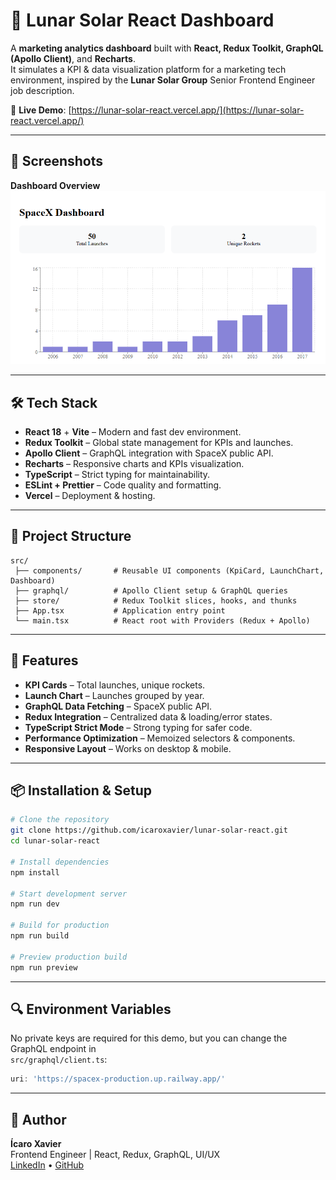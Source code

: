 # 🚀 Lunar Solar React Dashboard

A **marketing analytics dashboard** built with **React, Redux Toolkit, GraphQL (Apollo Client)**, and **Recharts**.  
It simulates a KPI & data visualization platform for a marketing tech environment, inspired by the **Lunar Solar Group** Senior Frontend Engineer job description.

🔗 **Live Demo**: [https://lunar-solar-react.vercel.app/](https://lunar-solar-react.vercel.app/)

---

## 📸 Screenshots

**Dashboard Overview**  
![Dashboard Screenshot](docs/dashboard-screenshot.png)

---

## 🛠 Tech Stack

- **React 18** + **Vite** – Modern and fast dev environment.
- **Redux Toolkit** – Global state management for KPIs and launches.
- **Apollo Client** – GraphQL integration with SpaceX public API.
- **Recharts** – Responsive charts and KPIs visualization.
- **TypeScript** – Strict typing for maintainability.
- **ESLint + Prettier** – Code quality and formatting.
- **Vercel** – Deployment & hosting.

---

## 📂 Project Structure

```plaintext
src/
 ├── components/       # Reusable UI components (KpiCard, LaunchChart, Dashboard)
 ├── graphql/          # Apollo Client setup & GraphQL queries
 ├── store/            # Redux Toolkit slices, hooks, and thunks
 ├── App.tsx           # Application entry point
 └── main.tsx          # React root with Providers (Redux + Apollo)
```

---

## 🔑 Features

- **KPI Cards** – Total launches, unique rockets.
- **Launch Chart** – Launches grouped by year.
- **GraphQL Data Fetching** – SpaceX public API.
- **Redux Integration** – Centralized data & loading/error states.
- **TypeScript Strict Mode** – Strong typing for safer code.
- **Performance Optimization** – Memoized selectors & components.
- **Responsive Layout** – Works on desktop & mobile.

---

## 📦 Installation & Setup

```bash
# Clone the repository
git clone https://github.com/icaroxavier/lunar-solar-react.git
cd lunar-solar-react

# Install dependencies
npm install

# Start development server
npm run dev

# Build for production
npm run build

# Preview production build
npm run preview
```

---

## 🔍 Environment Variables

No private keys are required for this demo, but you can change the GraphQL endpoint in  
`src/graphql/client.ts`:

```ts
uri: 'https://spacex-production.up.railway.app/'
```

---

## 👤 Author

**Ícaro Xavier**  
Frontend Engineer | React, Redux, GraphQL, UI/UX  
[LinkedIn](https://www.linkedin.com/in/icaroxavier/) • [GitHub](https://github.com/icaroxavier)
